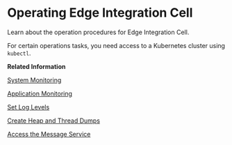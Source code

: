 <!-- loio2af17b843f294a30b3d9fedb6295e8aa -->

# Operating Edge Integration Cell

Learn about the operation procedures for Edge Integration Cell.

For certain operations tasks, you need access to a Kubernetes cluster using `kubectl`.

**Related Information**  


[System Monitoring](system-monitoring-689a9a1.md "Access system monitoring and logging if it's enabled.")

[Application Monitoring](application-monitoring-c9863ba.md "You can monitor messages and integration artifacts by using the monitoring functions of SAP Integration Suite.")

 <?sap-ot O2O class="- topic/link " href="ab41f20927cb4842bf9e55b87cc7e6d0.xml" text="" desc="" xtrc="link:3" xtrf="file:/home/builder/src/dita-all/xui1697777552331/loiocc0ab4c7365e43bbbee9eae27deb32da_en-US/src/content/localization/en-us/2af17b843f294a30b3d9fedb6295e8aa.xml" ?> 

[Set Log Levels](set-log-levels-8e58ec4.md "Learn how to set log levels for Java-based solution components.")

[Create Heap and Thread Dumps](create-heap-and-thread-dumps-fb10394.md "Learn how to create heap and thread dumps.")

 <?sap-ot O2O class="- topic/link " href="7a4a2bf5742549f3b844fb8a955d0f10.xml" text="" desc="" xtrc="link:6" xtrf="file:/home/builder/src/dita-all/xui1697777552331/loiocc0ab4c7365e43bbbee9eae27deb32da_en-US/src/content/localization/en-us/2af17b843f294a30b3d9fedb6295e8aa.xml" ?> 

 <?sap-ot O2O class="- topic/link " href="b9e0d9148028422c8410b1c3d5b2ca72.xml" text="" desc="" xtrc="link:7" xtrf="file:/home/builder/src/dita-all/xui1697777552331/loiocc0ab4c7365e43bbbee9eae27deb32da_en-US/src/content/localization/en-us/2af17b843f294a30b3d9fedb6295e8aa.xml" ?> 

 <?sap-ot O2O class="- topic/link " href="d21f1953f988442d97575beb4327bfe6.xml" text="" desc="" xtrc="link:8" xtrf="file:/home/builder/src/dita-all/xui1697777552331/loiocc0ab4c7365e43bbbee9eae27deb32da_en-US/src/content/localization/en-us/2af17b843f294a30b3d9fedb6295e8aa.xml" ?> 

[Access the Message Service](access-the-message-service-abbb36a.md "Learn how to access the Message Service.")

